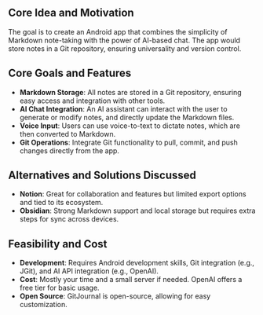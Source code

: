 ## Core Idea and Motivation
The goal is to create an Android app that combines the simplicity of Markdown note-taking with the power of AI-based chat. The app would store notes in a Git repository, ensuring universality and version control.

## Core Goals and Features
- **Markdown Storage**: All notes are stored in a Git repository, ensuring easy access and integration with other tools.
- **AI Chat Integration**: An AI assistant can interact with the user to generate or modify notes, and directly update the Markdown files.
- **Voice Input**: Users can use voice-to-text to dictate notes, which are then converted to Markdown.
- **Git Operations**: Integrate Git functionality to pull, commit, and push changes directly from the app.

## Alternatives and Solutions Discussed
- **Notion**: Great for collaboration and features but limited export options and tied to its ecosystem.
- **Obsidian**: Strong Markdown support and local storage but requires extra steps for sync across devices.

## Feasibility and Cost
- **Development**: Requires Android development skills, Git integration (e.g., JGit), and AI API integration (e.g., OpenAI).
- **Cost**: Mostly your time and a small server if needed. OpenAI offers a free tier for basic usage.
- **Open Source**: GitJournal is open-source, allowing for easy customization.
